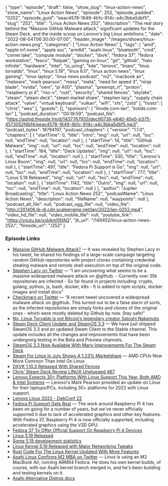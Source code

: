 {
  "type": "episode",
  "draft": false,
  "show_slug": "linux-action-news",
  "show_name": "Linux Action News",
  "episode": 252,
  "episode_padded": "0252",
  "episode_guid": "eeac4578-1649-4b1c-914c-a4c3bba5dbf5",
  "slug": "252",
  "title": "Linux Action News 252",
  "description": "The real story behind the \"Massive GitHub Malware attack,\" significant updates for the Steam Deck, and the inside scoop on Lenovo's big Linux ambitions.",
  "date": "2022-08-04T06:30:00-07:00",
  "header_image": "/images/shows/linux-action-news.png",
  "categories": [
    "Linux Action News"
  ],
  "tags": [
    "amd",
    "apple m1 nvme",
    "apple soc",
    "arm64",
    "asahi linux",
    "bluetooth",
    "cm4",
    "comet lake",
    "compute module",
    "docker",
    "dxvk",
    "fedora 37",
    "fedora workstation",
    "fesco",
    "flatpak",
    "gaming on linux",
    "git",
    "github",
    "halo infinite",
    "hardware",
    "intel",
    "io_uring",
    "kde",
    "lenovo",
    "linaro",
    "linus torvalds",
    "linux",
    "linux 5.19",
    "linux 6.0",
    "linux action news",
    "linux gaming",
    "linux laptop",
    "linux news podcast",
    "m2",
    "macbook air",
    "malware",
    "mark pearson",
    "mesa",
    "meta",
    "need for speed 3",
    "ninja blade",
    "nvidia",
    "oem",
    "pi 400",
    "plasma",
    "preempt_rt",
    "proton",
    "raspberry pi 4",
    "risc-v",
    "rust",
    "security",
    "shared fences",
    "skylake",
    "steam",
    "steam deck",
    "steam market share",
    "stephen lacy",
    "supply chain attack",
    "valve",
    "virtual keyboard",
    "vulkan",
    "wifi",
    "xfs",
    "zstd"
  ],
  "hosts": [
    "chris",
    "wes"
  ],
  "guests": [],
  "sponsors": [
    "linode.com-lan",
    "kolide.com-lan"
  ],
  "podcast_duration": "00:19:59",
  "podcast_file": "https://aphid.fireside.fm/d/1437767933/dec90738-e640-45e5-b375-4573052f4bf4/eeac4578-1649-4b1c-914c-a4c3bba5dbf5.mp3",
  "podcast_bytes": 16794197,
  "podcast_chapters": {
    "version": "1.1.0",
    "chapters": [
      {
        "startTime": 0,
        "title": "Intro",
        "img": null,
        "url": null,
        "toc": null,
        "endTime": null,
        "location": null
      },
      {
        "startTime": 14,
        "title": "GitHub Malware",
        "img": null,
        "url": null,
        "toc": null,
        "endTime": null,
        "location": null
      },
      {
        "startTime": 164,
        "title": "Deck Updates",
        "img": null,
        "url": null,
        "toc": null,
        "endTime": null,
        "location": null
      },
      {
        "startTime": 330,
        "title": "Lenovo's Linux Boom",
        "img": null,
        "url": null,
        "toc": null,
        "endTime": null,
        "location": null
      },
      {
        "startTime": 497,
        "title": "Fedora Pi Support is Go",
        "img": null,
        "url": null,
        "toc": null,
        "endTime": null,
        "location": null
      },
      {
        "startTime": 777,
        "title": "Linux 5.19 Released",
        "img": null,
        "url": null,
        "toc": null,
        "endTime": null,
        "location": null
      },
      {
        "startTime": 1142,
        "title": "Outro",
        "img": null,
        "url": null,
        "toc": null,
        "endTime": null,
        "location": null
      }
    ],
    "author": "Jupiter Broadcasting",
    "title": "Linux Action News 252",
    "podcastName": "Linux Action News",
    "description": null,
    "fileName": null,
    "waypoints": null
  },
  "podcast_alt_file": null,
  "podcast_ogg_file": null,
  "video_file": "http://201406.jb-dl.cdn.scaleengine.net/lan/2022/lan-0252.mp4",
  "video_hd_file": null,
  "video_mobile_file": null,
  "youtube_link": "https://youtu.be/xxbAm1I5fAQ",
  "jb_url": "/149452/linux-action-news-252/",
  "fireside_url": "/252"
}


### Episode Links

  * [Massive GitHub Malware Attack?](https://checkmarx.com/blog/large-scale-campaign-created-fake-github-projects-clones-with-fake-commit-added-malware/ "Massive GitHub Malware Attack?") — It was revealed by Stephen Lacy in his tweet, he shared his findings of a large-scale campaign targeting random GitHub repositories with project clones containing credential stealing malware and remote shell execution on top of the original code.
  * [Stephen Lacy on Twitter](https://nitter.it/stephenlacy/status/1554697077430505473 "Stephen Lacy on Twitter") — “I am uncovering what seems to be a massive widespread malware attack on @github. - Currently over 35k repositories are infected - So far found in projects including: crypto, golang, python, js, bash, docker, k8s - It is added to npm scripts, docker images and install docs”
  * [Checkmarx on Twitter](https://twitter.com/Checkmarx/status/1554795289256419330 "Checkmarx on Twitter") — “A recent tweet uncovered a widespread malware attack on @github. This turned out to be a false alarm of sorts, as the infected repositories are simply forks and clones of the original ones - which were mostly deleted by Github by now. Stay safe!"
  * [No, Linus Torvalds is not Bitcoin’s legendary creator Satoshi Nakamoto](https://www.zdnet.com/finance/linus-torvalds-is-not-bitcoins-legendary-creator-satoshi-nakamoto/ "No, Linus Torvalds is not Bitcoin’s legendary creator Satoshi Nakamoto")
  * [Steam Deck Client Update and SteamOS 3.3](https://steamcommunity.com/games/1675200/announcements/detail/3401924854795478415 "Steam Deck Client Update and SteamOS 3.3") — We have just shipped SteamOS 3.3 and an updated Steam Client to the Stable channel. This update includes all the changes and improvements that have been undergoing testing in the Beta and Preview channels.
  * [SteamOS 3.3 Now Available With Many Improvements For The Steam Deck](https://www.phoronix.com/news/Steam-OS-3.3-Steam-Deck "SteamOS 3.3 Now Available With Many Improvements For The Steam Deck")
  * [Steam For Linux In July Shows A 1.23% Marketshare](https://www.phoronix.com/news/Steam-Linux-July-2022 "Steam For Linux In July Shows A 1.23% Marketshare") — AMD CPUs Now More Common Than Intel On Linux
  * [DXVK 1.10.3 Released With Shared Fences](https://www.phoronix.com/news/DXVK-1.10.3-Released "DXVK 1.10.3 Released With Shared Fences")
  * [Chris’ Steam Deck Review LINUX Unplugged 467](https://linuxunplugged.com/467 "Chris’ Steam Deck Review LINUX Unplugged 467")
  * [Lenovo Expects 30+ Platforms With Linux Support This Year, Both AMD & Intel Systems](https://www.phoronix.com/news/Lenovo-Linux-2022-State "Lenovo Expects 30+ Platforms With Linux Support This Year, Both AMD & Intel Systems") — Lenovo's Mark Pearson provided an update on Linux for their laptops/PCs, including 30+ platforms for 2022 with Linux support. 
  * [Lenovo Linux 2022 - DebConf 22](https://debconf22.debconf.org/talks/10-lenovo-linux-2022/ "Lenovo Linux 2022 - DebConf 22")
  * [Fedora Pi Support Gets Real](https://fedoraproject.org/wiki/Changes/RaspberryPi4 "Fedora Pi Support Gets Real") — The work around Raspberry Pi 4 has been on going for a number of years, but we've never officially supported it due to lack of accelerated graphics and other key features. With Fedora 37, Raspberry Pi 4 is now officially supported, including accelerated graphics using the V3D GPU.
  * [Fedora 37 To Offer Official Support On Raspberry Pi 4 Devices](https://www.phoronix.com/news/Raspberry-Pi-4-Fedora-37 "Fedora 37 To Offer Official Support On Raspberry Pi 4 Devices")
  * [Linux 5.19 Released](https://lwn.net/Articles/903033/ "Linux 5.19 Released")
  * [Some 5.19 development statistics](https://lwn.net/Articles/902854/ "Some 5.19 development statistics")
  * [Linux Kernel 5.19 Released with Major Networking Tweaks](https://www.omgubuntu.co.uk/2022/07/linux-kernel-5-19-new-features "Linux Kernel 5.19 Released with Major Networking Tweaks")
  * [Rust Code For The Linux Kernel Updated With More Features](https://www.phoronix.com/news/Rust-v8-For-Linux-Kernel "Rust Code For The Linux Kernel Updated With More Features")
  * [Asahi Linux Confirms M2 MBA on Twitter](https://twitter.com/AsahiLinux/status/1554282555045969921 "Asahi Linux Confirms M2 MBA on Twitter") — Linus is using an M2 MacBook Air, running ARM64 Fedora. He does his own kernel builds, of course, with our Asahi kernel branch merged in, and he's been building and testing kernels on it. 
  * [Asahi Alternative Distros docs](https://github.com/AsahiLinux/docs/wiki/SW%3AAlternative-Distros "Asahi Alternative Distros docs")


